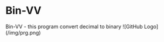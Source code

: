 # Bin-VV
<head>
  Bin-VV - this program convert decimal to binary
</head>
<body>
  ![GitHub Logo](/img/prg.png)
 </body>
